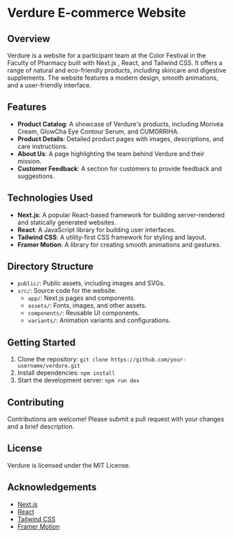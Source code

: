 # Verdure E-commerce Website

## Overview

Verdure is a website for a participant team at the Color Festival in the Faculty of Pharmacy built with Next.js , React, and Tailwind CSS. It offers a range of natural and eco-friendly products, including skincare and digestive supplements. The website features a modern design, smooth animations, and a user-friendly interface.

## Features

-   **Product Catalog**: A showcase of Verdure's products, including Morivéa Cream, GlowCha Eye Contour Serum, and CUMORRIHA.
-   **Product Details**: Detailed product pages with images, descriptions, and care instructions.
-   **About Us**: A page highlighting the team behind Verdure and their mission.
-   **Customer Feedback**: A section for customers to provide feedback and suggestions.

## Technologies Used

-   **Next.js**: A popular React-based framework for building server-rendered and statically generated websites.
-   **React**: A JavaScript library for building user interfaces.
-   **Tailwind CSS**: A utility-first CSS framework for styling and layout.
-   **Framer Motion**: A library for creating smooth animations and gestures.

## Directory Structure

-   `public/`: Public assets, including images and SVGs.
-   `src/`: Source code for the website.
    -   `app/`: Next.js pages and components.
    -   `assets/`: Fonts, images, and other assets.
    -   `components/`: Reusable UI components.
    -   `variants/`: Animation variants and configurations.

## Getting Started

1. Clone the repository: `git clone https://github.com/your-username/verdure.git`
2. Install dependencies: `npm install`
3. Start the development server: `npm run dev`

## Contributing

Contributions are welcome! Please submit a pull request with your changes and a brief description.

## License

Verdure is licensed under the MIT License.

## Acknowledgements

-   [Next.js](https://nextjs.org/)
-   [React](https://reactjs.org/)
-   [Tailwind CSS](https://tailwindcss.com/)
-   [Framer Motion](https://www.framer.com/motion/)
